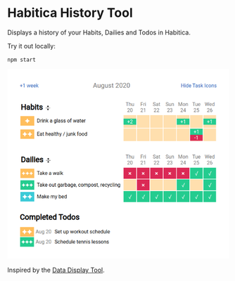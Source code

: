 # Habitica History Tool

Displays a history of your Habits, Dailies and Todos in Habitica.

Try it out locally:

```
npm start
```

![Screenshot of app](screenshot.png)

Inspired by the [Data Display Tool](https://oldgods.net/habitrpg/habitrpg_user_data_display.html).

